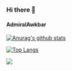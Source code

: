 ### Hi there 👋

#### AdmiralAwkbar

[![Anurag's github stats](https://github-readme-stats.vercel.app/api?username=Admiralawkbar&count_private=true&show_icons=true&theme=highcontrast)](https://github.com/anuraghazra/github-readme-stats)

[![Top Langs](https://github-readme-stats.vercel.app/api/top-langs/?username=Admiralawkbar&layout=compact)](https://github.com/anuraghazra/github-readme-stats)

![](https://komarev.com/ghpvc/?username=Admiralawkbar)

